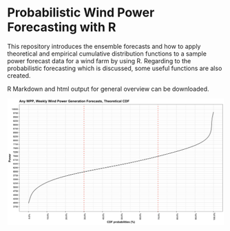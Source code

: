 # Probabilistic Wind Power Forecasting with R

This repository introduces the ensemble forecasts and how to apply theoretical and empirical cumulative distribution functions to a sample power forecast data for a wind farm by using R.  Regarding to the probabilistic forecasting which is discussed, some useful functions are also created.

R Markdown and html output for general overview can be downloaded.

![](figures/theoretical_cdf_sample.png)
